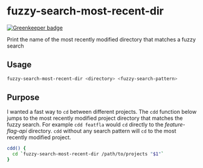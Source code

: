# fuzzy-search-most-recent-dir

[![Greenkeeper badge](https://badges.greenkeeper.io/dbrockman/fuzzy-search-most-recent-dir.svg)](https://greenkeeper.io/)

Print the name of the most recently modified directory that matches a fuzzy search

## Usage

```sh
fuzzy-search-most-recent-dir <directory> <fuzzy-search-pattern>
```

## Purpose

I wanted a fast way to `cd` between different projects.
The `cdd` function below jumps to the most recently modified project directory that matches the fuzzy search.
For example `cdd featfla` would `cd` directly to the _feature-flag-api_ directory.
`cdd` without any search pattern will `cd` to the most recently modified project.

```sh
cdd() {
  cd `fuzzy-search-most-recent-dir /path/to/projects "$1"`
}
```
